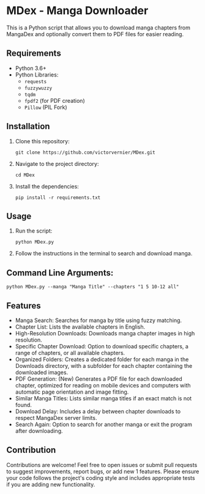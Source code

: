 # MDex - Manga Downloader

This is a Python script that allows you to download manga chapters from MangaDex and optionally convert them to PDF files for easier reading.

## Requirements

* Python 3.6+
* Python Libraries:
    * `requests`
    * `fuzzywuzzy`
    * `tqdm`
    * `fpdf2` (for PDF creation)
    * `Pillow` (PIL Fork)

## Installation

1.  Clone this repository:

    ```
    git clone https://github.com/victorvernier/MDex.git
    ```

2.  Navigate to the project directory:

    ```
    cd MDex
    ```

3.  Install the dependencies:

    ```
    pip install -r requirements.txt
    ```

## Usage

1.  Run the script:

    ```
    python MDex.py
    ```

2.  Follow the instructions in the terminal to search and download manga.

## Command Line Arguments:

    python MDex.py --manga "Manga Title" --chapters "1 5 10-12 all" 

## Features

* Manga Search: Searches for manga by title using fuzzy matching.
* Chapter List: Lists the available chapters in English.
* High-Resolution Downloads: Downloads manga chapter images in high resolution.
* Specific Chapter Download: Option to download specific chapters, a range of chapters, or all available chapters.
* Organized Folders: Creates a dedicated folder for each manga in the Downloads directory, with a subfolder for each chapter containing the downloaded images.
* PDF Generation: (New) Generates a PDF file for each downloaded chapter, optimized for reading on mobile devices and computers with automatic page orientation and image fitting.
* Similar Manga Titles: Lists similar manga titles if an exact match is not found.
* Download Delay: Includes a delay between chapter downloads to respect MangaDex server limits.
* Search Again: Option to search for another manga or exit the program after downloading.

## Contribution

Contributions are welcome! Feel free to open issues or submit pull requests to suggest improvements, report bugs, or add new 1  features. Please ensure your code follows the project's coding style and includes appropriate tests if you are adding new functionality.
